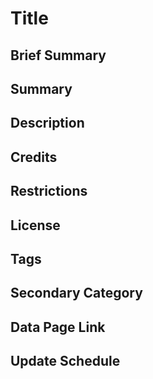 <!-- The filename should match the OpenSGID layer_name. For example, roads.md. The category will be inferred from the directory structure -->

# Title

<!-- The human-readable layer name. If it's a statewide layer, it should include "Utah" - "Utah Roads" -->

## Brief Summary

<!-- A super-short, one-liner description of the dataset. Corresponds to the pageDescription item in the data page's metadata -->

## Summary

<!-- A brief (<2048 characters for AGOL) explanation of the dataset to give the user a high-level overview of what the layer is when skimming lists of datasets. Will be the first description people see in Hub open data and should match the Summary section of the layer's data page  -->

## Description

<!-- A more in-depth explanation of the dataset, where it came from and how its created, so the user can decide if its what they need. Should include the major points from the Description section of the layer's data page, but can omit deep explanations, esoteric history, and other things not necessary for determining usefulness. -->

## Credits

<!-- List both who created the original data and who created and is hosting the dataset itself. For example, the roads layer data come from UDOT, cities, and counties and is created and hosted by UGRC. -->

## Restrictions

<!-- Any usage limitations or constraints on where or how the dataset can be used, including disclaimers and attribution rules -->

## License

<!-- The license the data are released under. Will usually be CC BY 4.0, but could be different. -->

## Tags

<!-- Each data set's tags should include the stewarding agency (UGRC, DWR, etc), "SGID," and the layer's category. Add any other relevant tags, but don't include any words in the layer's title-->

## Secondary Category

<!-- Another category the layer fits in, if applicable. Can be left blank. -->

## Data Page Link

<!-- Link to the layer's data page on gis.utah.gov -->

## Update Schedule

<!-- A general description of when the dataset is updated- weekly, quarterly, as needed, etc -->
